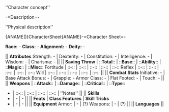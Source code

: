 ''Character concept''

-=Description=-

''Physical description''

{ANAME()}CharacterSheet{ANAME}-=Character Sheet=-

__Race:__ -
__Class:__ -
__Alignment:__ -
__Deity:__ -

|| __Attributes__
Strength: - | Dexterity: - | Constitution: - | Intelligence: - | Wisdom: - | Charisma: - ||
|| __Saving Throw__ | ::__Total__:: | ::__Base__:: | ::__Ability__:: | ::__Magic__:: | ::__Misc__::
Fortitude | ::-:: | ::-:: | ::-:: | ::-:: | ::-::
Reflex | ::-:: | ::-:: | ::-:: | ::-:: | ::-::
Will | ::-:: | ::-:: | ::-:: | ::-:: | ::-:: ||
|| __Combat Stats__
Initiative: - | Base Attack Bonus: - | Grapple: -
Armor Class: - | Flat Footed: - | Touch: - ||
|| __Weapons__ | ::__Attack__:: | ::__Damage__:: | ::__Critical__:: | ::__Type__::
- | ::-:: | ::-:: | ::-:: | ::-::
| ''Notes'' ||
|| __Skills__
- | - | - ||
|| __Feats__ | __Class Features__ | __Skill Tricks__
- | - | - ||
|| __Equipment__
Armor: | - | (?)
Weapons: | - | (?) ||
|| __Languages__ ||
